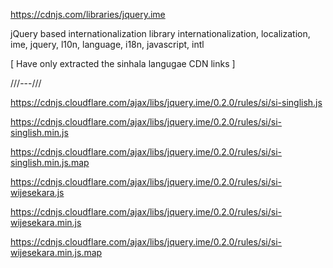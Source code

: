 https://cdnjs.com/libraries/jquery.ime

jQuery based internationalization library
internationalization, localization, ime, jquery, l10n, language, i18n, javascript, intl

[ Have only extracted the sinhala langugae CDN links ]

///---///

https://cdnjs.cloudflare.com/ajax/libs/jquery.ime/0.2.0/rules/si/si-singlish.js

https://cdnjs.cloudflare.com/ajax/libs/jquery.ime/0.2.0/rules/si/si-singlish.min.js

https://cdnjs.cloudflare.com/ajax/libs/jquery.ime/0.2.0/rules/si/si-singlish.min.js.map

https://cdnjs.cloudflare.com/ajax/libs/jquery.ime/0.2.0/rules/si/si-wijesekara.js

https://cdnjs.cloudflare.com/ajax/libs/jquery.ime/0.2.0/rules/si/si-wijesekara.min.js

https://cdnjs.cloudflare.com/ajax/libs/jquery.ime/0.2.0/rules/si/si-wijesekara.min.js.map
